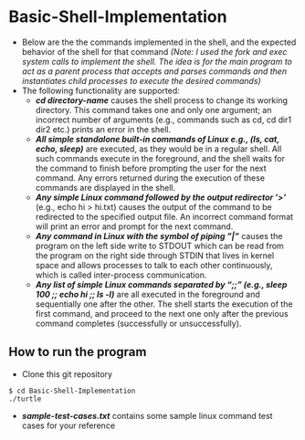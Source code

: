 # Basic-Shell-Implementation
 - Below are the the commands implemented in the shell, and the expected behavior of the shell for that command *(Note: I used the fork and exec system calls to implement the shell. The idea is for the main program to act as a parent process that accepts and parses commands and then instantiates child processes to execute the desired commands)*
 - The following functionality are supported:
   - ***cd directory-name*** causes the shell process to change its working directory. This command takes one and only one argument; an incorrect number of arguments (e.g., commands such as cd, cd dir1 dir2 etc.) prints an error in the shell. 
   - ***All simple standalone built-in commands of Linux e.g., (ls, cat, echo, sleep)*** are executed, as they would be in a regular shell. All such commands execute in the foreground, and the shell waits for the command to finish before prompting the user for the next command. Any errors returned during the execution of these commands are displayed in the shell.
   - ***Any simple Linux command followed by the output redirector ’>’*** (e.g., echo hi > hi.txt) causes the output of the command to be redirected to the specified output file. An incorrect command format will print an error and prompt for the next command.
   - ***Any command in Linux with the symbol of piping ”|”*** causes the program on the left side write to STDOUT which can be read from the program on the right side through STDIN that lives in kernel space and allows processes to talk to each other continuously, which is called inter-process communication.
   - ***Any list of simple Linux commands separated by “;;” (e.g., sleep 100 ;; echo hi ;; ls -l)*** are all executed in the foreground and sequentially one after the other. The shell starts the execution of the first command, and proceed to the next one only after the previous command completes (successfully or unsuccessfully). 

## How to run the program 
 - Clone this git repository
 ```
 $ cd Basic-Shell-Implementation
 ./turtle
 ```
 - ***sample-test-cases.txt*** contains some sample linux command test cases for your reference 



